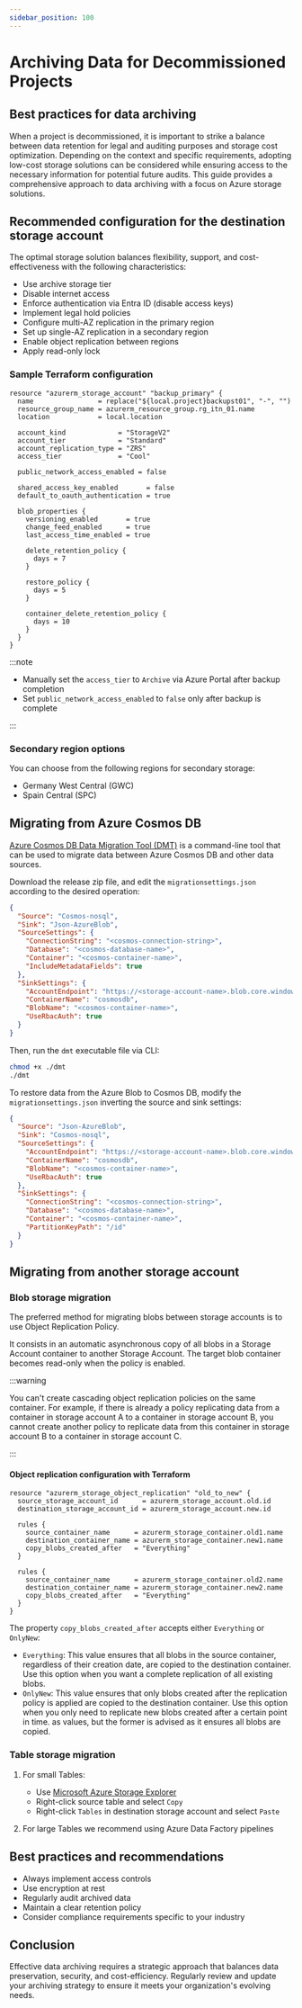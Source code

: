 ```yaml
---
sidebar_position: 100
---
```


# Archiving Data for Decommissioned Projects

## Best practices for data archiving

When a project is decommissioned, it is important to strike a balance between
data retention for legal and auditing purposes and storage cost optimization.
Depending on the context and specific requirements, adopting low-cost storage
solutions can be considered while ensuring access to the necessary information
for potential future audits. This guide provides a comprehensive approach to
data archiving with a focus on Azure storage solutions.

## Recommended configuration for the destination storage account

The optimal storage solution balances flexibility, support, and
cost-effectiveness with the following characteristics:

- Use archive storage tier
- Disable internet access
- Enforce authentication via Entra ID (disable access keys)
- Implement legal hold policies
- Configure multi-AZ replication in the primary region
- Set up single-AZ replication in a secondary region
- Enable object replication between regions
- Apply read-only lock

### Sample Terraform configuration

```hcl
resource "azurerm_storage_account" "backup_primary" {
  name                = replace("${local.project}backupst01", "-", "")
  resource_group_name = azurerm_resource_group.rg_itn_01.name
  location            = local.location

  account_kind             = "StorageV2"
  account_tier             = "Standard"
  account_replication_type = "ZRS"
  access_tier              = "Cool"

  public_network_access_enabled = false

  shared_access_key_enabled       = false
  default_to_oauth_authentication = true

  blob_properties {
    versioning_enabled       = true
    change_feed_enabled      = true
    last_access_time_enabled = true

    delete_retention_policy {
      days = 7
    }

    restore_policy {
      days = 5
    }

    container_delete_retention_policy {
      days = 10
    }
  }
}
```

:::note

- Manually set the `access_tier` to `Archive` via Azure Portal after backup
  completion
- Set `public_network_access_enabled` to `false` only after backup is complete

:::

### Secondary region options

You can choose from the following regions for secondary storage:

- Germany West Central (GWC)
- Spain Central (SPC)

## Migrating from Azure Cosmos DB

[Azure Cosmos DB Data Migration Tool (DMT)](https://github.com/AzureCosmosDB/data-migration-desktop-tool)
is a command-line tool that can be used to migrate data between Azure Cosmos DB
and other data sources.

Download the release zip file, and edit the `migrationsettings.json` according
to the desired operation:

```json
{
  "Source": "Cosmos-nosql",
  "Sink": "Json-AzureBlob",
  "SourceSettings": {
    "ConnectionString": "<cosmos-connection-string>",
    "Database": "<cosmos-database-name>",
    "Container": "<cosmos-container-name>",
    "IncludeMetadataFields": true
  },
  "SinkSettings": {
    "AccountEndpoint": "https://<storage-account-name>.blob.core.windows.net",
    "ContainerName": "cosmosdb",
    "BlobName": "<cosmos-container-name>",
    "UseRbacAuth": true
  }
}
```

Then, run the `dmt` executable file via CLI:

```sh
chmod +x ./dmt
./dmt
```

To restore data from the Azure Blob to Cosmos DB, modify the
`migrationsettings.json` inverting the source and sink settings:

```json
{
  "Source": "Json-AzureBlob",
  "Sink": "Cosmos-nosql",
  "SourceSettings": {
    "AccountEndpoint": "https://<storage-account-name>.blob.core.windows.net",
    "ContainerName": "cosmosdb",
    "BlobName": "<cosmos-container-name>",
    "UseRbacAuth": true
  },
  "SinkSettings": {
    "ConnectionString": "<cosmos-connection-string>",
    "Database": "<cosmos-database-name>",
    "Container": "<cosmos-container-name>",
    "PartitionKeyPath": "/id"
  }
}
```

## Migrating from another storage account

### Blob storage migration

The preferred method for migrating blobs between storage accounts is to use
Object Replication Policy.

It consists in an automatic asynchronous copy of all blobs in a Storage Account
container to another Storage Account. The target blob container becomes
read-only when the policy is enabled.

:::warning

You can't create cascading object replication policies on the same container.
For example, if there is already a policy replicating data from a container in
storage account A to a container in storage account B, you cannot create another
policy to replicate data from this container in storage account B to a container
in storage account C.

:::

#### Object replication configuration with Terraform

```hcl
resource "azurerm_storage_object_replication" "old_to_new" {
  source_storage_account_id      = azurerm_storage_account.old.id
  destination_storage_account_id = azurerm_storage_account.new.id

  rules {
    source_container_name      = azurerm_storage_container.old1.name
    destination_container_name = azurerm_storage_container.new1.name
    copy_blobs_created_after   = "Everything"
  }

  rules {
    source_container_name      = azurerm_storage_container.old2.name
    destination_container_name = azurerm_storage_container.new2.name
    copy_blobs_created_after   = "Everything"
  }
}
```

The property `copy_blobs_created_after` accepts either `Everything` or
`OnlyNew`:

- `Everything`: This value ensures that all blobs in the source container,
  regardless of their creation date, are copied to the destination container.
  Use this option when you want a complete replication of all existing blobs.
- `OnlyNew`: This value ensures that only blobs created after the replication
  policy is applied are copied to the destination container. Use this option
  when you only need to replicate new blobs created after a certain point in
  time. as values, but the former is advised as it ensures all blobs are copied.

### Table storage migration

1. For small Tables:
   - Use
     [Microsoft Azure Storage Explorer](https://azure.microsoft.com/en-us/products/storage/storage-explorer#Download-4)
   - Right-click source table and select `Copy`
   - Right-click `Tables` in destination storage account and select `Paste`

2. For large Tables we recommend using Azure Data Factory pipelines

## Best practices and recommendations

- Always implement access controls
- Use encryption at rest
- Regularly audit archived data
- Maintain a clear retention policy
- Consider compliance requirements specific to your industry

## Conclusion

Effective data archiving requires a strategic approach that balances data
preservation, security, and cost-efficiency. Regularly review and update your
archiving strategy to ensure it meets your organization's evolving needs.
